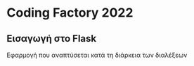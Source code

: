 # Coding Factory 2022
## Εισαγωγή στο Flask

Εφαρμογή που αναπτύσεται κατά τη διάρκεια των διαλέξεων
